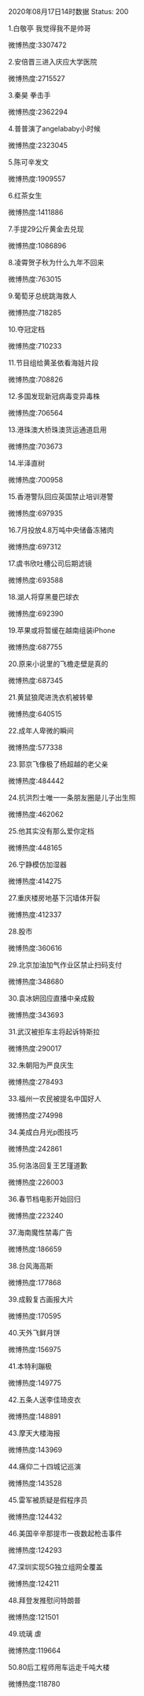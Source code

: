2020年08月17日14时数据
Status: 200

1.白敬亭 我觉得我不是帅哥

微博热度:3307472

2.安倍晋三进入庆应大学医院

微博热度:2715527

3.秦昊 拳击手

微博热度:2362294

4.普普演了angelababy小时候

微博热度:2323045

5.陈可辛发文

微博热度:1909557

6.红茶女生

微博热度:1411886

7.手提29公斤黄金去兑现

微博热度:1086896

8.凌霄贺子秋为什么九年不回来

微博热度:763015

9.葡萄牙总统跳海救人

微博热度:718285

10.夺冠定档

微博热度:710233

11.节目组给黄圣依看海娃片段

微博热度:708826

12.多国发现新冠病毒变异毒株

微博热度:706564

13.港珠澳大桥珠澳货运通道启用

微博热度:703673

14.半泽直树

微博热度:700958

15.香港警队回应英国禁止培训港警

微博热度:697935

16.7月投放4.8万吨中央储备冻猪肉

微博热度:697312

17.虞书欣吐槽公司后期滤镜

微博热度:693588

18.湖人将穿黑曼巴球衣

微博热度:692390

19.苹果或将暂缓在越南组装iPhone

微博热度:687755

20.原来小说里的飞檐走壁是真的

微博热度:687345

21.黄鼠狼爬进洗衣机被转晕

微博热度:640515

22.成年人卑微的瞬间

微博热度:577338

23.郭京飞像极了杨超越的老父亲

微博热度:484442

24.抗洪烈士唯一一条朋友圈是儿子出生照

微博热度:462062

25.他其实没有那么爱你定档

微博热度:448165

26.宁静模仿加湿器

微博热度:414275

27.重庆楼房地基下沉墙体开裂

微博热度:412337

28.股市

微博热度:360616

29.北京加油加气作业区禁止扫码支付

微博热度:348680

30.袁冰妍回应直播中亲成毅

微博热度:343693

31.武汉被拒车主将起诉特斯拉

微博热度:290017

32.朱朝阳为严良庆生

微博热度:278493

33.福州一农民被提名中国好人

微博热度:274998

34.美成白月光p图技巧

微博热度:242861

35.何洛洛回复王艺瑾道歉

微博热度:226003

36.春节档电影开始回归

微博热度:223240

37.海南魔性禁毒广告

微博热度:186659

38.台风海高斯

微博热度:177868

39.成毅复古画报大片

微博热度:170595

40.天外飞鲜月饼

微博热度:156975

41.本特利蹦极

微博热度:149775

42.五条人送李佳琦皮衣

微博热度:148891

43.摩天大楼海报

微博热度:143969

44.痛仰二十四城记巡演

微博热度:143528

45.雷军被质疑是假程序员

微博热度:124432

46.美国辛辛那提市一夜数起枪击事件

微博热度:124293

47.深圳实现5G独立组网全覆盖

微博热度:124211

48.拜登发推慰问特朗普

微博热度:121501

49.琉璃 虐

微博热度:119664

50.80后工程师用车运走千吨大楼

微博热度:118780

